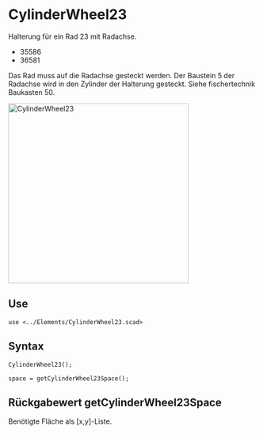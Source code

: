 # CylinderWheel23

Halterung für ein Rad 23 mit Radachse. 

- 35586
- 36581

Das Rad muss auf die Radachse gesteckt werden. Der Baustein 5 der Radachse wird in den Zylinder der Halterung gesteckt. Siehe fischertechnik Baukasten 50.

<img width="364" alt="CylinderWheel23" src="https://user-images.githubusercontent.com/48654609/167253578-ec544b4c-da4a-4ee0-8040-be5e8541a996.png">

## Use
```
use <../Elements/CylinderWheel23.scad>
```

## Syntax
```
CylinderWheel23();

space = getCylinderWheel23Space();
```

## Rückgabewert getCylinderWheel23Space
Benötigte Fläche als \[x,y]-Liste.
